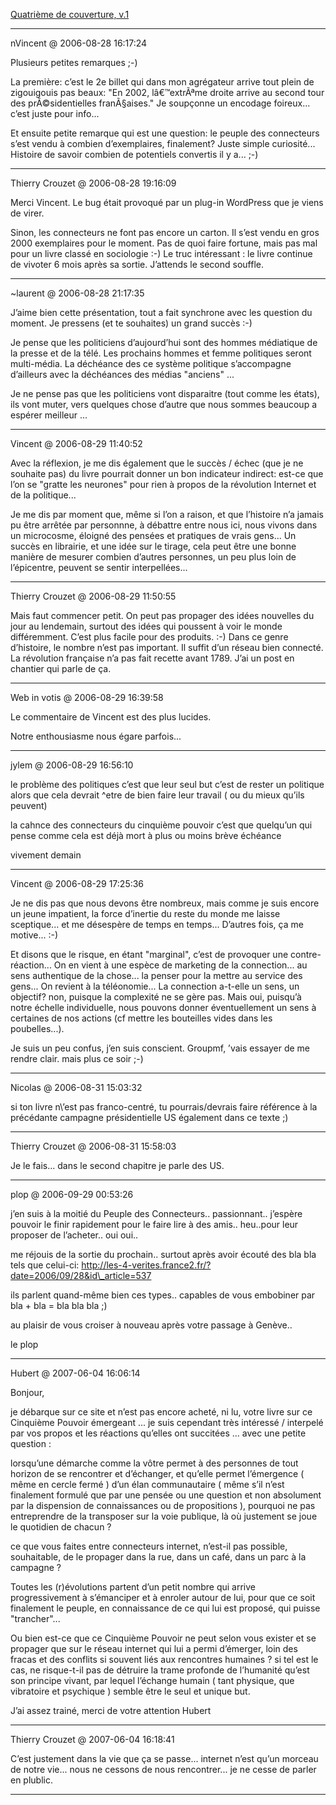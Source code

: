 [Quatrième de couverture, v.1](../../../2006/8/quatrieme-de-couverture-v1.md)

---
nVincent @ 2006-08-28 16:17:24

Plusieurs petites remarques ;-)

La première: c’est le 2e billet qui dans mon agrégateur arrive tout plein de zigouigouis pas beaux: "En 2002, lâ€™extrÃªme droite arrive au second tour des prÃ©sidentielles franÃ§aises." Je soupçonne un encodage foireux... c’est juste pour info... 

Et ensuite petite remarque qui est une question: le peuple des connecteurs s’est vendu à combien d’exemplaires, finalement? Juste simple curiosité... Histoire de savoir combien de potentiels convertis il y a... ;-)

---

Thierry Crouzet @ 2006-08-28 19:16:09

Merci Vincent. Le bug était provoqué par un plug-in WordPress que je viens de virer.

Sinon, les connecteurs ne font pas encore un carton. Il s’est vendu en gros 2000 exemplaires pour le moment. Pas de quoi faire fortune, mais pas mal pour un livre classé en sociologie :-) Le truc intéressant : le livre continue de vivoter 6 mois après sa sortie. J’attends le second souffle.



---

~laurent @ 2006-08-28 21:17:35

J’aime bien cette présentation, tout a fait synchrone avec les question du moment. Je pressens (et te souhaites) un grand succès :-)

Je pense que les politiciens d’aujourd’hui sont des hommes médiatique de la presse et de la télé. Les prochains hommes et femme politiques seront multi-média. La déchéance des ce système politique s’accompagne d’ailleurs avec la déchéances des médias "anciens" ...

Je ne pense pas que les politiciens vont disparaitre (tout comme les états), ils vont muter, vers quelques chose d’autre que nous sommes beaucoup a espérer meilleur ...

---

Vincent @ 2006-08-29 11:40:52

Avec la réflexion, je me dis également que le succès / échec (que je ne souhaite pas) du livre pourrait donner un bon indicateur indirect: est-ce que l’on se "gratte les neurones" pour rien à propos de la révolution Internet et de la politique... 

Je me dis par moment que, même si l’on a raison, et que l’histoire n’a jamais pu être arrêtée par personnne, à débattre entre nous ici, nous vivons dans un microcosme, éloigné des pensées et pratiques de vrais gens... Un succès en librairie, et une idée sur le tirage, cela peut être une bonne manière de mesurer combien d’autres personnes, un peu plus loin de l’épicentre, peuvent se sentir interpellées...

---

Thierry Crouzet @ 2006-08-29 11:50:55

Mais faut commencer petit. On peut pas propager des idées nouvelles du jour au lendemain, surtout des idées qui poussent à voir le monde différemment. C’est plus facile pour des produits. :-) Dans ce genre d’histoire, le nombre n’est pas important. Il suffit d’un réseau bien connecté. La révolution française n’a pas fait recette avant 1789. J’ai un post en chantier qui parle de ça.

---

Web in votis @ 2006-08-29 16:39:58

Le commentaire de Vincent est des plus lucides. 

Notre enthousiasme nous égare parfois...

---

jylem @ 2006-08-29 16:56:10

le problème des politiques c’est que leur seul but c’est de rester un politique alors que cela devrait ^etre de bien faire leur travail ( ou du mieux qu’ils peuvent)

la cahnce des connecteurs du cinquième pouvoir c’est que quelqu’un qui pense comme cela est déjà mort à plus ou moins brève échéance

vivement demain

---

Vincent @ 2006-08-29 17:25:36

Je ne dis pas que nous devons être nombreux, mais comme je suis encore un jeune impatient, la force d’inertie du reste du monde me laisse sceptique... et me désespère de temps en temps... D’autres fois, ça me motive... :-)

Et disons que le risque, en étant "marginal", c’est de provoquer une contre-réaction... On en vient à une espèce de marketing de la connection... au sens authentique de la chose... la penser pour la mettre au service des gens... On revient à la téléonomie... La connection a-t-elle un sens, un objectif? non, puisque la complexité ne se gère pas. Mais oui, puisqu’à notre échelle individuelle, nous pouvons donner éventuellement un sens à certaines de nos actions (cf mettre les bouteilles vides dans les poubelles...).

Je suis un peu confus, j’en suis conscient. Groupmf, ’vais essayer de me rendre clair. mais plus ce soir ;-)

---

Nicolas @ 2006-08-31 15:03:32

si ton livre n\’est pas franco-centré, tu pourrais/devrais faire référence à la précédante campagne présidentielle US également dans ce texte ;)

---

Thierry Crouzet @ 2006-08-31 15:58:03

Je le fais... dans le second chapitre je parle des US.

---

plop @ 2006-09-29 00:53:26

j’en suis à la moitié du Peuple des Connecteurs.. passionnant.. j’espère pouvoir le finir rapidement pour le faire lire à des amis.. heu..pour leur proposer de l’acheter.. oui oui.. 

me réjouis de la sortie du prochain.. surtout après avoir écouté des bla bla tels que celui-ci: http://les-4-verites.france2.fr/?date=2006/09/28&id\_article=537

ils parlent quand-même bien ces types.. capables de vous embobiner par bla + bla = bla bla bla ;)

au plaisir de vous croiser à nouveau après votre passage à Genève..

le plop

---

Hubert @ 2007-06-04 16:06:14

Bonjour,

je débarque sur ce site et n’est pas encore acheté, ni lu, votre livre sur ce Cinquième Pouvoir émergeant ... je suis cependant très intéressé / interpelé par vos propos et les réactions qu’elles ont succitées ... avec une petite question :

lorsqu’une démarche comme la vôtre permet à des personnes de tout horizon de se rencontrer et d’échanger, et qu’elle permet l’émergence ( même en cercle fermé ) d’un élan communautaire ( même s’il n’est finalement formulé que par une pensée ou une question et non absolument par la dispension de connaissances ou de propositions ), pourquoi ne pas entreprendre de la transposer sur la voie publique, là où justement se joue le quotidien de chacun ?

ce que vous faites entre connecteurs internet, n’est-il pas possible, souhaitable, de le propager dans la rue, dans un café, dans un parc à la campagne ?

Toutes les (r)évolutions partent d’un petit nombre qui arrive progressivement à s’émanciper et à enroler autour de lui, pour que ce soit finalement le peuple, en connaissance de ce qui lui est proposé, qui puisse "trancher"...

Ou bien est-ce que ce Cinquième Pouvoir ne peut selon vous exister et se propager que sur le réseau internet qui lui a permi d’émerger, loin des fracas et des conflits si souvent liés aux rencontres humaines ? si tel est le cas, ne risque-t-il pas de détruire la trame profonde de l’humanité qu’est son principe vivant, par lequel l’échange humain ( tant physique, que vibratoire et psychique ) semble être le seul et unique but.

J’ai assez trainé, merci de votre attention Hubert

---

Thierry Crouzet @ 2007-06-04 16:18:41

C’est justement dans la vie que ça se passe... internet n’est qu’un morceau de notre vie... nous ne cessons de nous rencontrer... je ne cesse de parler en plublic.

---

